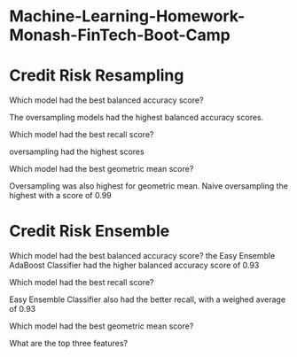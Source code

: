 # Machine-Learning-Homework-Monash-FinTech-Boot-Camp
# Credit Risk Resampling


Which model had the best balanced accuracy score?

The oversampling models had the highest balanced accuracy scores.

Which model had the best recall score?

oversampling had the highest scores

Which model had the best geometric mean score?

Oversampling was also highest for geometric mean. Naive oversampling the highest with a score of 0.99

# Credit Risk Ensemble



Which model had the best balanced accuracy score?
the Easy Ensemble AdaBoost Classifier had the higher balanced accuracy score of 0.93

Which model had the best recall score?

Easy Ensemble Classifier also had the better recall, with a weighed average of 0.93

Which model had the best geometric mean score?


What are the top three features?
